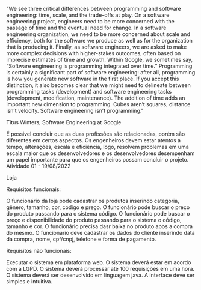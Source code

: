 "We see three critical differences between programming and software engineering: time, scale, and the trade-offs at play. On a software engineering project, engineers need to be more concerned with the passage of time and the eventual need for change. In a software engineering organization, we need to be more concerned about scale and efficiency, both for the software we produce as well as for the organization that is producing it. Finally, as software engineers, we are asked to make more complex decisions with higher-stakes outcomes, often based on imprecise estimates of time and growth. Within Google, we sometimes say, “Software engineering is programming integrated over time.” Programming is certainly a significant part of software engineering: after all, programming is how you generate new software in the first place. If you accept this distinction, it also becomes clear that we might need to delineate between programming tasks (development) and software engineering tasks (development, modification, maintenance). The addition of time adds an important new dimension to programming. Cubes aren’t squares, distance isn’t velocity. Software engineering isn’t programming."

Titus Winters, Software Engineering at Google

É possivel concluir que as duas profissões são relacionadas, porém são diferentes em certos aspectos. Os engenheiros devem estar atentos a tempo, alterações, escala e eficiência, logo, resolvem problemas em uma escala maior que os desenvolvedores e os desenvolvedores desempenham um papel importante para que os engenheiros possam concluir o projeto.
Atividade 01 - 19/08/2022

Loja

Requisitos funcionais:

O funcionário da loja pode cadastrar os produtos inserindo categoria, gênero, tamanho, cor, código e preço.
O funcionário pode buscar o preço do produto passando para o sistema código.
O funcionário pode buscar o preço e disponibilidade do produto passando para o sistema o código, tamanho e cor.
O funcionário precisa dasr baixa no produto apos a compra do mesmo.
O funcionario deve cadastrar os dados do cliente inserindo data da compra, nome, cpf/cnpj, telefone e forma de pagamento.

Requisitos não funcionais:

Executar o sistema em plataforma web.
O sistema deverá estar em acordo com a LGPD.
O sistema deverá processar até 100 requisições em uma hora.
O sistema deverá ser desenvolvido em linguagem java.
A interface deve ser simples e intuitiva.
